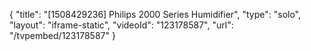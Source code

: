 {
    "title": "[1508429236] Philips 2000 Series Humidifier",
    "type": "solo",
    "layout": "iframe-static",
    "videoId": "123178587",
    "url": "\/tvpembed\/123178587"
}
